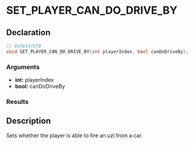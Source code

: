 # SET_PLAYER_CAN_DO_DRIVE_BY

## Declaration
```cpp
// 0x561471FB
void SET_PLAYER_CAN_DO_DRIVE_BY(int playerIndex, bool canDoDriveBy);
```

### Arguments
- **int:** playerIndex
- **bool:** canDoDriveBy

### Results

## Description
Sets whether the player is able to fire an uzi from a car.